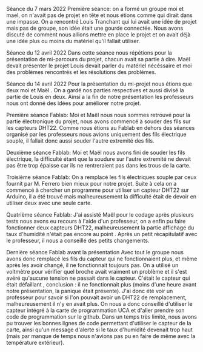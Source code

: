 Séance du 7 mars 2022
Première séance: on a formé un groupe moi et mael, on n'avait pas de projet en tête et nous étions comme qui dirait dans une impasse. On a rencontré Louis Tranchant qui lui avait une idée de projet mais pas de groupe, son idée était une gourde connectée. Nous avons discuté de comment nous allions mettre en place le projet et on avait déjà une idée plus ou moins du matériel qu'il fallait utiliser.

Séance du 12 avril 2022
Dans cette séance nous répétions pour la présentation de mi-parcours du projet, chacun avait sa partie à dire. Maël devait présenter le projet Louis devait parler du matériel nécéssaire et moi des problèmes rencontrés et les résolutions des problèmes.

Séance du 14 avril 2022
Pour la présentation du mi-projet nous étions que deux moi et Maël . On a gardé nos parties respectives et aussi divisé la partie de Louis en deux. Ainsi a la fin de notre présentation les professeurs nous ont donné des idées pour améliorer notre projet.

Première séance Fablab:
Moi et Maël nous nous sommes retrouvé pour la partie électronique du projet, nous avons commencé à souder des fils sur les capteurs DHT22. Comme nous étions au Fablab en dehors des séances organisé par les professeurs nous avions uniquement des fils électrique souple, il fallait donc aussi souder l'autre extremité des fils.

Deuxième séance Fablab:
Moi et Maël nous avons fini de souder les fils électrique, la difficulté étant que la soudure sur l'autre extremité ne devait pas être trop épaisse car ils ne rentreraient pas dans les trous de la carte.

Troisième séance Fablab:
On a remplacé les fils électriques souple par ceux fournit par M. Ferrero bien mieux pour notre projet. Suite à cela on a commencé à chercher un programme pour utiliser un capteur DHT22 sur Arduino, il a été trouvé mais malheureusement la difficulté était de devoir en utiliser deux avec une seule carte.

Quatrième séance Fablab:
J'ai assisté Maël pour le codage après plusieurs tests nous avons eu recours à l'aide d'un professeur, on a enfin pu faire fonctionner deux capteurs DHT22, malheureusement la partie affichage du taux d'humidité n'était pas encore au point . Après un petit récapitulatif avec le professeur, il nous a conseillé des petits changements.

Dernière séance Fablab avant la présentation
Avec tout le groupe nous avons donc remplacé les fils du capteur qui ne fonctionnaient plus, et même après les avoir changé, il ne fonctionnait toujours pas. On a utilisé un voltmètre pour vérifier quel broche avait vraiment un problème et il s'est avéré qu'aucune tension ne passait dans le capteur. C'était le capteur qui était défaillant , conclusion : il ne fonctionnait plus (moins d'une heure avant notre présentation, la panique était présente). J'ai donc été voir un professeur pour savoir si l'on pouvait avoir un DHT22 de remplacement, malheureusement il n'y en avait plus. On nous a donc conseillé d'utiliser le capteur intégré à la carte de programmation UCA et d'aller prendre son code de programmation sur le github. Dans un temps très limité, nous avons pu trouver les bonnes lignes de code permettant d'utiliser le capteur de la carte, ainsi qu'un message d'alerte si le taux d'humidité devenait trop haut (mais par manque de temps nous n'avions pas pu en faire de même avec la température extérieur).
